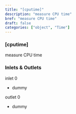 ```yaml
---
title: "[cputime]"
description: "measure CPU time"
bref: "measure CPU time"
draft: false
categories: ["object", "Time"]
---
```


### [cputime]

measure CPU time

### Inlets & Outlets

inlet 0

 - dummy

outlet 0

 - dummy
 
